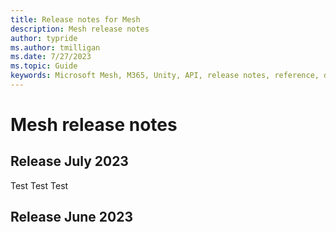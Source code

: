 ```yaml
---
title: Release notes for Mesh
description: Mesh release notes
author: typride
ms.author: tmilligan
ms.date: 7/27/2023
ms.topic: Guide
keywords: Microsoft Mesh, M365, Unity, API, release notes, reference, documentation, features, performance
---
```


# Mesh release notes

## Release July 2023

Test
Test
Test

## Release June 2023